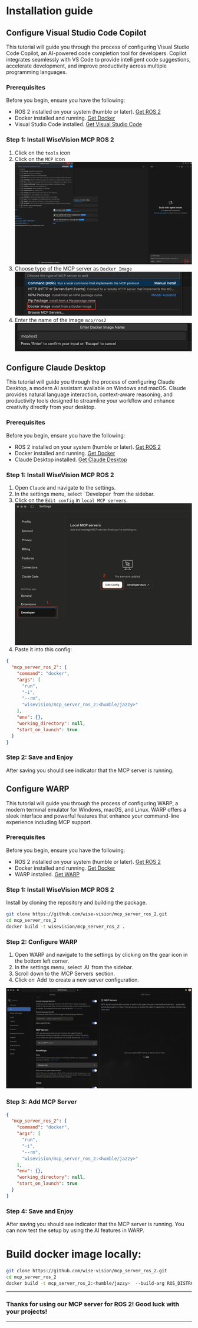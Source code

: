 # Installation guide

## Configure Visual Studio Code Copilot

This tutorial will guide you through the process of configuring Visual Studio Code Copilot, an AI-powered code completion tool for developers. Copilot integrates seamlessly with VS Code to provide intelligent code suggestions, accelerate development, and improve productivity across multiple programming languages.

### Prerequisites

Before you begin, ensure you have the following:
- ⁠ROS 2 installed on your system (humble or later). [Get ROS 2](https://docs.ros.org/en/humble/Installation.html)
- ⁠Docker installed and running. [Get Docker](https://docs.docker.com/get-docker/)
- ⁠Visual Studio Code installed. [Get Visual Studio Code](https://code.visualstudio.com/Download)

### Step 1: Install WiseVision MCP ROS 2

1. Click on the `tools` icon
2. Click on the `MCP` icon
![Go to settings](assets/vscode_add_mcp_1.png)
3. Choose type of the MCP server as `Docker Image`
![Choose docker](assets/vscode_add_mcp_2.png)
4. Enter the name of the image `mcp/ros2`
![Enter image name](assets/vscode_add_mcp_3.png)

## Configure Claude Desktop

This tutorial will guide you through the process of configuring Claude Desktop, a modern AI assistant available on Windows and macOS. Claude provides natural language interaction, context-aware reasoning, and productivity tools designed to streamline your workflow and enhance creativity directly from your desktop.

### Prerequisites

Before you begin, ensure you have the following:
- ⁠ROS 2 installed on your system (humble or later). [Get ROS 2](https://docs.ros.org/en/humble/Installation.html)
- ⁠Docker installed and running. [Get Docker](https://docs.docker.com/get-docker/)
- Claude Desktop installed. [Get Claude Desktop](https://claude.ai/download)

### Step 1: Install WiseVision MCP ROS 2
1. ⁠Open `Claude` and navigate to the settings.
2. ⁠In the settings menu, select ⁠ `Developer ⁠ from the sidebar.
3. Click on the `Edit config` in `local MCP servers`.
![Enter image name](assets/claude_add_mcp.png)
4. Paste it into this config:
```json
{
  "mcp_server_ros_2": {
    "command": "docker",
    "args": [
      "run",
      "-i",
      "--rm",
      "wisevision/mcp_server_ros_2:<humble/jazzy>"
    ],
    "env": {},
    "working_directory": null,
    "start_on_launch": true
  }
}
```

### Step 2: Save and Enjoy

After saving you should see indicator that the MCP server is running.

## Configure WARP

This tutorial will guide you through the process of configuring WARP, a modern terminal emulator for Windows, macOS, and Linux. WARP offers a sleek interface and powerful features that enhance your command-line experience including MCP support.

### Prerequisites

Before you begin, ensure you have the following:
- ⁠ROS 2 installed on your system (humble or later). [Get ROS 2](https://docs.ros.org/en/humble/Installation.html)
- ⁠Docker installed and running. [Get Docker](https://docs.docker.com/get-docker/)
- ⁠WARP installed. [Get WARP](https://www.warp.dev/)

### Step 1: Install WiseVision MCP ROS 2

Install by cloning the repository and building the package.

```bash
git clone https://github.com/wise-vision/mcp_server_ros_2.git
cd mcp_server_ros_2
docker build -t wisevision/mcp_server_ros_2 .
```


### Step 2: Configure WARP

1. ⁠Open WARP and navigate to the settings by clicking on the gear icon in the bottom left corner.
2. ⁠In the settings menu, select ⁠ AI ⁠ from the sidebar.
3. ⁠Scroll down to the ⁠ MCP Servers ⁠ section.
4. ⁠Click on ⁠ Add ⁠ to create a new server configuration.

![Add MCP Server](assets/warp_add_mcp.png)


### Step 3: Add MCP Server

```json
{
  "mcp_server_ros_2": {
    "command": "docker",
    "args": [
      "run",
      "-i",
      "--rm",
      "wisevision/mcp_server_ros_2:<humble/jazzy>"
    ],
    "env": {},
    "working_directory": null,
    "start_on_launch": true
  }
}
```

### Step 4: Save and Enjoy

After saving you should see indicator that the MCP server is running. You can now test the setup by using the AI features in WARP.

# Build docker image locally:
```bash
git clone https://github.com/wise-vision/mcp_server_ros_2.git
cd mcp_server_ros_2
docker build -t mcp_server_ros_2:<humble/jazzy>  --build-arg ROS_DISTRO=<humble/jazzy> .
```

---

### Thanks for using our MCP server for ROS 2! Good luck with your projects!
---
